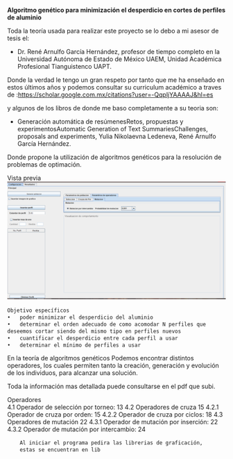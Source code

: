 **Algoritmo genético para minimización el desperdicio en cortes de perfiles de aluminio**

Toda la teoría usada para realizar este proyecto se lo debo a mi asesor de tesis el:

- Dr. René Arnulfo García Hernández, profesor de tiempo completo en la Universidad Autónoma de Estado de México UAEM, Unidad Académica Profesional Tianguistenco UAPT.

Donde la verdad le tengo un gran respeto por tanto que me ha enseñado en estos últimos años y podemos consultar su curriculum académico a traves de :https://scholar.google.com.mx/citations?user=-QqpljYAAAAJ&hl=es

y algunos de los libros de donde me baso completamente a su teoria son:

- Generación automática de resúmenesRetos, propuestas y experimentosAutomatic Generation of Text SummariesChallenges, proposals and experiments, Yulia Nikolaevna Ledeneva, René Arnulfo García Hernández.

Donde propone la utilización de algoritmos genéticos para la resolución de problemas de optimación.

Vista previa 
![vista previa interfaz](https://github.com/Eduardishion/algoritomoGeneticoCortesAluminio/blob/master/ima.png)

```
Objetivo específicos
•	poder minimizar el desperdicio del aluminio 
•	determinar el orden adecuado de como acomodar N perfiles que deseemos cortar siendo del mismo tipo en perfiles nuevos
•	cuantificar el desperdicio entre cada perfil a usar
•	determinar el mínimo de perfiles a usar 

```

En la teoría de algoritmos genéticos 
Podemos encontrar distintos operadores, los cuales permiten
tanto la creación, generación y evolución de  los individuos,
para alcanzar una solución.

Toda la información mas detallada puede consultarse en el pdf que subi.


Operadores	
4.1 Operador de selección por torneo:	13
4.2	Operadores de cruza	15
4.2.1	Operador de cruza por orden:	15
4.2.2	Operador de cruza por ciclos:	18
4.3	Operadores de mutación	22
4.3.1	Operador de mutación por inserción:	22
4.3.2	Operador de mutación por intercambio:	24


```
    Al iniciar el programa pedira las librerias de graficación, 
    estas se encuentran en lib
```
